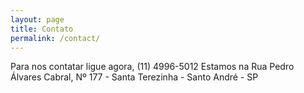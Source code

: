 ```yaml
---
layout: page
title: Contato
permalink: /contact/
---
```

Para nos contatar ligue agora, (11) 4996-5012
Estamos na Rua Pedro Álvares Cabral, Nº 177 - Santa Terezinha - Santo André - SP